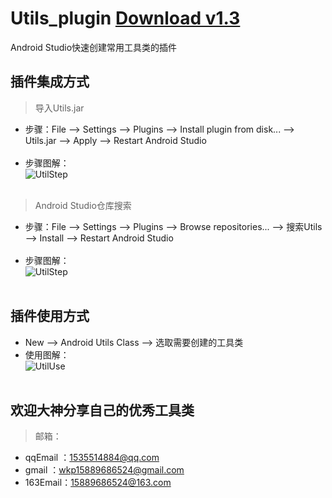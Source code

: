 # Utils_plugin   <a href="https://download.plugins.jetbrains.com/9898/37688/Utils.jar?updateId=37688&pluginId=9898">Download v1.3</a>
Android Studio快速创建常用工具类的插件<br>
## 插件集成方式<br>
> 导入Utils.jar<br>
* 步骤：File --> Settings --> Plugins --> Install plugin from disk... --> Utils.jar --> Apply --> Restart Android Studio<br><br>
* 步骤图解：<br>
![UtilStep](https://github.com/wkp111/Utils_plugin/blob/master/utils.gif "步骤图") <br><br>
> Android Studio仓库搜索<br>
* 步骤：File --> Settings --> Plugins --> Browse repositories... --> 搜索Utils --> Install --> Restart Android Studio<br><br>
* 步骤图解：<br>
![UtilStep](https://github.com/wkp111/Utils_plugin/blob/master/utils_re.gif "步骤图") <br><br>
## 插件使用方式<br>
* New --> Android Utils Class --> 选取需要创建的工具类<br>
* 使用图解：<br>
![UtilUse](https://github.com/wkp111/Utils_plugin/blob/master/utils_use.gif "使用图") <br><br>
## 欢迎大神分享自己的优秀工具类<br>
> 邮箱：<br>
* qqEmail ：1535514884@qq.com<br>
* gmail   ：wkp15889686524@gmail.com<br>
* 163Email：15889686524@163.com
